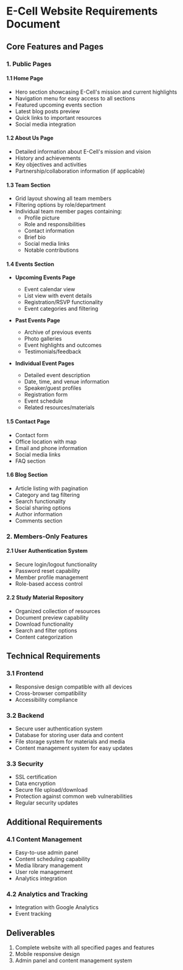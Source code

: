 # E-Cell Website Requirements Document

## Core Features and Pages

### 1. Public Pages

#### 1.1 Home Page
- Hero section showcasing E-Cell's mission and current highlights
- Navigation menu for easy access to all sections
- Featured upcoming events section
- Latest blog posts preview
- Quick links to important resources
- Social media integration

#### 1.2 About Us Page
- Detailed information about E-Cell's mission and vision
- History and achievements
- Key objectives and activities
- Partnership/collaboration information (if applicable)

#### 1.3 Team Section
- Grid layout showing all team members
- Filtering options by role/department
- Individual team member pages containing:
  - Profile picture
  - Role and responsibilities
  - Contact information
  - Brief bio
  - Social media links
  - Notable contributions

#### 1.4 Events Section
- **Upcoming Events Page**
  - Event calendar view
  - List view with event details
  - Registration/RSVP functionality
  - Event categories and filtering

- **Past Events Page**
  - Archive of previous events
  - Photo galleries
  - Event highlights and outcomes
  - Testimonials/feedback

- **Individual Event Pages**
  - Detailed event description
  - Date, time, and venue information
  - Speaker/guest profiles
  - Registration form
  - Event schedule
  - Related resources/materials

#### 1.5 Contact Page
- Contact form
- Office location with map
- Email and phone information
- Social media links
- FAQ section

#### 1.6 Blog Section
- Article listing with pagination
- Category and tag filtering
- Search functionality
- Social sharing options
- Author information
- Comments section

### 2. Members-Only Features

#### 2.1 User Authentication System
- Secure login/logout functionality
- Password reset capability
- Member profile management
- Role-based access control

#### 2.2 Study Material Repository
- Organized collection of resources
- Document preview capability
- Download functionality
- Search and filter options
- Content categorization

## Technical Requirements

### 3.1 Frontend
- Responsive design compatible with all devices
- Cross-browser compatibility
- Accessibility compliance

### 3.2 Backend
- Secure user authentication system
- Database for storing user data and content
- File storage system for materials and media
- Content management system for easy updates

### 3.3 Security
- SSL certification
- Data encryption
- Secure file upload/download
- Protection against common web vulnerabilities
- Regular security updates

## Additional Requirements

### 4.1 Content Management
- Easy-to-use admin panel
- Content scheduling capability
- Media library management
- User role management
- Analytics integration

### 4.2 Analytics and Tracking
- Integration with Google Analytics
- Event tracking

## Deliverables
1. Complete website with all specified pages and features
2. Mobile responsive design
3. Admin panel and content management system


